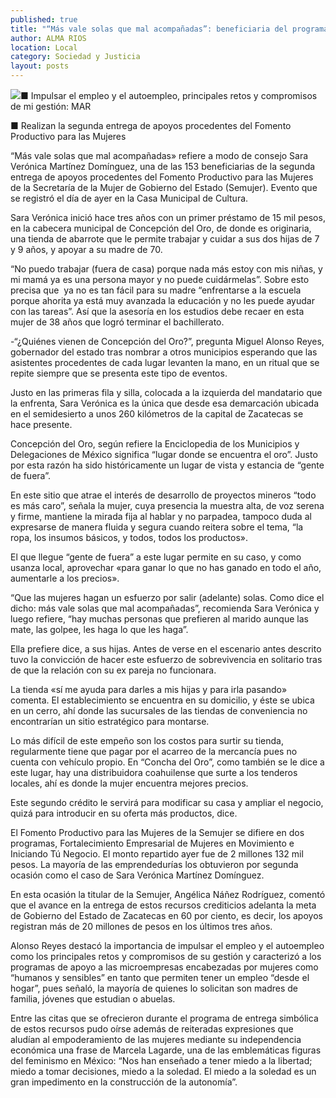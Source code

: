 ```yaml
---
published: true
title: "“Más vale solas que mal acompañadas”: beneficiaria del programa de Semujer"
author: ALMA RIOS
location: Local
category: Sociedad y Justicia
layout: posts
---
```


![](http://i.imgur.com/VloSPFHm.jpg)■ Impulsar el empleo y el autoempleo, principales retos y compromisos de mi gestión: MAR

■ Realizan la segunda entrega de apoyos procedentes del Fomento Productivo para las Mujeres

“Más vale solas que mal acompañadas» refiere a modo de consejo Sara Verónica Martínez Domínguez, una de las 153 beneficiarias de la segunda entrega de apoyos procedentes del Fomento Productivo para las Mujeres de la Secretaría de la Mujer de Gobierno del Estado (Semujer). Evento que se registró el día de ayer en la Casa Municipal de Cultura.

Sara Verónica inició hace tres años con un primer préstamo de 15 mil pesos, en la cabecera municipal de Concepción del Oro, de donde es originaria, una tienda de abarrote que le permite trabajar y cuidar a sus dos hijas de 7 y 9 años, y apoyar a su madre de 70.

“No puedo trabajar (fuera de casa) porque nada más estoy con mis niñas, y mi mamá ya es una persona mayor y no puede cuidármelas”.
Sobre esto precisa que  ya no es tan fácil para su madre “enfrentarse a la escuela porque ahorita ya está muy avanzada la educación y no les puede ayudar con las tareas”. Así que la asesoría en los estudios debe recaer en esta mujer de 38 años que logró terminar el bachillerato.

-“¿Quiénes vienen de Concepción del Oro?”, pregunta Miguel Alonso Reyes, gobernador del estado tras nombrar a otros municipios esperando que las asistentes procedentes de cada lugar levanten la mano, en un ritual que se repite siempre que se presenta este tipo de eventos.

Justo en las primeras fila y silla, colocada a la izquierda del mandatario que la enfrenta, Sara Verónica es la única que desde esa demarcación ubicada en el semidesierto a unos 260 kilómetros de la capital de Zacatecas se hace presente.

Concepción del Oro, según refiere la Enciclopedia de los Municipios y Delegaciones de México significa “lugar donde se encuentra el oro”. Justo por esta razón ha sido históricamente un lugar de vista y estancia de “gente de fuera”. 

En este sitio que atrae el interés de desarrollo de proyectos mineros “todo es más caro”, señala la mujer, cuya presencia la muestra alta, de voz serena y firme, mantiene la mirada fija al hablar y no parpadea, tampoco duda al expresarse de manera fluida y segura cuando reitera sobre el tema, “la ropa, los insumos básicos, y todos, todos los productos».  

El que llegue “gente de fuera” a este lugar permite en su caso, y como usanza local, aprovechar «para ganar lo que no has ganado en todo el año, aumentarle a los precios».

“Que las mujeres hagan un esfuerzo por salir (adelante) solas. Como dice el dicho: más vale solas que mal acompañadas”, recomienda Sara Verónica y luego refiere, “hay muchas personas que prefieren al marido aunque las mate, las golpee, les haga lo que les haga”.

Ella prefiere dice, a sus hijas. Antes de verse en el escenario antes descrito tuvo la convicción de hacer este esfuerzo de sobrevivencia en solitario tras de que la relación con su ex pareja no funcionara.

La tienda «sí me ayuda para darles a mis hijas y para irla pasando» comenta. El establecimiento se encuentra en su domicilio, y éste se ubica en un cerro, ahí donde las sucursales de las tiendas de conveniencia no encontrarían un sitio estratégico para montarse. 

Lo más difícil de este empeño son los costos para surtir su tienda, regularmente tiene que pagar por el acarreo de la mercancía pues no cuenta con vehículo propio. En “Concha del Oro”, como también se le dice a este lugar, hay una distribuidora coahuilense que surte a los tenderos locales, ahí es donde la mujer encuentra mejores precios.

Este segundo crédito le servirá para modificar su casa y ampliar el negocio, quizá para introducir en su oferta más productos, dice.

El Fomento Productivo para las Mujeres de la Semujer se difiere en dos programas, Fortalecimiento Empresarial de Mujeres en Movimiento e Iniciando Tú Negocio. El monto repartido ayer fue de 2 millones 132 mil pesos. La mayoría de las emprendedurías los obtuvieron por segunda ocasión como el caso de Sara Verónica Martínez Domínguez.

En esta ocasión la titular de la Semujer, Angélica Náñez Rodríguez, comentó que el avance en la entrega de estos recursos crediticios adelanta la meta de Gobierno del Estado de Zacatecas en 60 por ciento, es decir, los apoyos registran más de 20 millones de pesos en los últimos tres años.

Alonso Reyes destacó la importancia de impulsar el empleo y el autoempleo como los principales retos y compromisos de su gestión y caracterizó a los programas de apoyo a las microempresas encabezadas por mujeres como “humanos y sensibles” en tanto que permiten tener un empleo “desde el hogar”, pues señaló, la mayoría de quienes lo solicitan son madres de familia, jóvenes que estudian o abuelas.

Entre las citas que se ofrecieron durante el programa de entrega simbólica de estos recursos pudo oírse además de reiteradas expresiones que aludían al empoderamiento de las mujeres mediante su independencia económica una frase de Marcela Lagarde, una de las emblemáticas figuras del feminismo en México: “Nos han enseñado a tener miedo a la libertad; miedo a tomar decisiones, miedo a la soledad. El miedo a la soledad es un gran impedimento en la construcción de la autonomía”.
